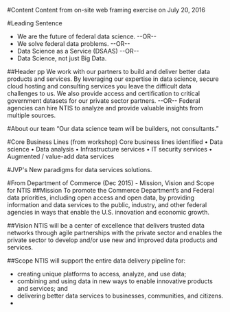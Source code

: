 #Content
Content from on-site web framing exercise on July 20, 2016

#Leading Sentence
- We are the future of federal data science.
 --OR--
- We solve federal data problems.
 --OR--
- Data Science as a Service (DSAAS)
 --OR--
- Data Science, not just Big Data.

##Header pp
We work with our partners to build and deliver better data products and services.  By leveraging our expertise in data science, secure cloud hosting and consulting services you leave the difficult data challenges to us.  We also provide access and certification to critical government datasets for our private sector partners.
 --OR--
Federal agencies can hire NTIS to analyze and provide valuable insights from multiple sources.

#About our team
“Our data science team will be builders, not consultants.”

#Core Business Lines (from workshop)
Core business lines identified
• Data science
• Data analysis
• Infrastructure services
• IT security services
• Augmented / value-add data services

#JVP's 
New paradigms for data services solutions.

#From Department of Commerce (Dec 2015) - Mission, Vision and Scope for NTIS
##Mission
To promote the Commerce Department’s and Federal data priorities, including open access and open data, by providing information and data services to the public, industry, and other federal agencies in ways that enable the U.S. innovation and economic growth.

##Vision
NTIS will be a center of excellence that delivers trusted data networks through agile partnerships with the private sector and enables the private sector to develop and/or use new and improved data products and services.

##Scope
NTIS will support the entire data delivery pipeline for:
- creating unique platforms to access, analyze, and use data;
- combining and using data in new ways to enable innovative products and services; and
- delivering better data services to businesses, communities, and citizens.
- 



